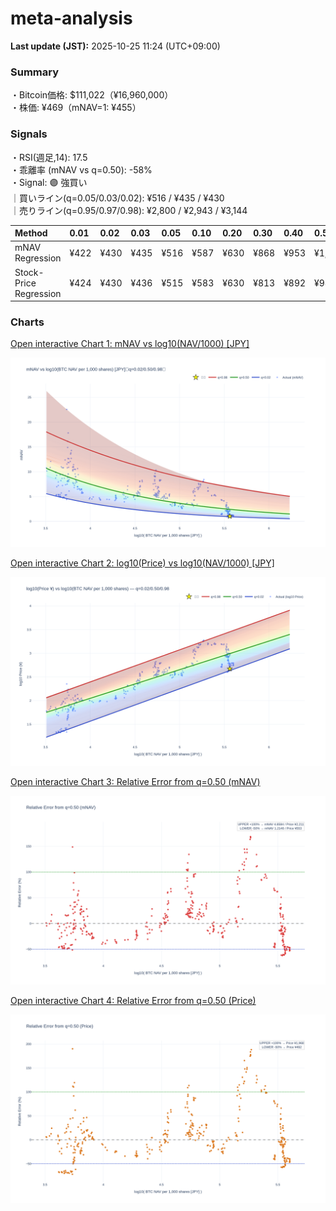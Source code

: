 # meta-analysis


<!--REPORT:START-->
**Last update (JST):** 2025-10-25 11:24 (UTC+09:00)

### Summary
・Bitcoin価格: $111,022（¥16,960,000）  
・株価: ¥469（mNAV=1: ¥455）

### Signals
・RSI(週足,14): 17.5  
・乖離率 (mNAV vs q=0.50): -58%  
・Signal: 🟣 強買い  
｜買いライン(q=0.05/0.03/0.02): ¥516 / ¥435 / ¥430  
｜売りライン(q=0.95/0.97/0.98): ¥2,800 / ¥2,943 / ¥3,144

| Method                 | 0.01   | 0.02   | 0.03   | 0.05   | 0.10   | 0.20   | 0.30   | 0.40   | 0.50   | 0.60   | 0.70   | 0.80   | 0.90   | 0.95   | 0.97   | 0.98   | 0.99   |
|:-----------------------|:-------|:-------|:-------|:-------|:-------|:-------|:-------|:-------|:-------|:-------|:-------|:-------|:-------|:-------|:-------|:-------|:-------|
| mNAV Regression        | ¥422   | ¥430   | ¥435   | ¥516   | ¥587   | ¥630   | ¥868   | ¥953   | ¥1,105 | ¥1,298 | ¥1,441 | ¥1,842 | ¥2,503 | ¥2,800 | ¥2,943 | ¥3,144 | ¥3,147 |
| Stock-Price Regression | ¥424   | ¥430   | ¥436   | ¥515   | ¥583   | ¥630   | ¥813   | ¥892   | ¥984   | ¥1,160 | ¥1,318 | ¥1,769 | ¥2,306 | ¥2,478 | ¥2,595 | ¥2,848 | ¥2,866 |

### Charts
[Open interactive Chart 1: mNAV vs log10(NAV/1000) [JPY]](https://tkzm240.github.io/meta-analysis/fig1.html)

![fig1](assets/fig1.png)

[Open interactive Chart 2: log10(Price) vs log10(NAV/1000) [JPY]](https://tkzm240.github.io/meta-analysis/fig2.html)

![fig2](assets/fig2.png)

[Open interactive Chart 3: Relative Error from q=0.50 (mNAV)](https://tkzm240.github.io/meta-analysis/fig3.html)

![fig3](assets/fig3.png)

[Open interactive Chart 4: Relative Error from q=0.50 (Price)](https://tkzm240.github.io/meta-analysis/fig4.html)

![fig4](assets/fig4.png)
<!--REPORT:END-->
